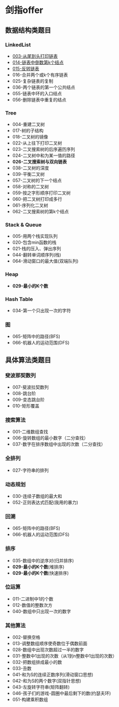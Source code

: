 # 剑指offer

## 数据结构类题目

### LinkedList 

  - [003-从尾到头打印链表](003.html)
  - [014-链表中倒数第k个结点](014.html)
  - [015-反转链表](015.html)
  - 016-合并两个或k个有序链表
  - 025-复杂链表的复制
  - 036-两个链表的第一个公共结点
  - 055-链表中环的入口结点
  - 056-删除链表中重复的结点

### Tree 

  - 004-重建二叉树
  - 017-树的子结构
  - 018-二叉树的镜像
  - 022-从上往下打印二叉树
  - 023-二叉搜索树的后序遍历序列
  - 024-二叉树中和为某一值的路径
  - **026-二叉搜索树与双向链表**
  - 038-二叉树的深度
  - 039-平衡二叉树
  - 057-二叉树的下一个结点
  - 058-对称的二叉树
  - 059-按之字形顺序打印二叉树
  - 060-把二叉树打印成多行
  - 061-序列化二叉树
  - 062-二叉搜索树的第k个结点

### Stack & Queue 

  - 005-用两个栈实现队列
  - 020-包含min函数的栈
  - 021-栈的压入、弹出序列
  - 044-翻转单词顺序列(栈)
  - 064-滑动窗口的最大值(双端队列)

### Heap 

  - **029-最小的K个数**

### Hash Table 

  - 034-第一个只出现一次的字符

### 图 

  - 065-矩阵中的路径(BFS)
  - 066-机器人的运动范围(DFS)



 ## 具体算法类题目

### 斐波那契数列 

  - 007-斐波拉契数列
  - 008-跳台阶
  - 009-变态跳台阶
  - 010-矩形覆盖

### 搜索算法 

  - 001-二维数组查找
  - 006-旋转数组的最小数字（二分查找）
  - 037-数字在排序数组中出现的次数（二分查找）

### 全排列 

  - 027-字符串的排列

### 动态规划 

  - 030-连续子数组的最大和
  - 052-正则表达式匹配(我用的暴力)

### 回溯 

  - 065-矩阵中的路径(BFS)
  - 066-机器人的运动范围(DFS)

### 排序 

  - 035-数组中的逆序对(归并排序)
  - **029-最小的K个数**(堆排序)
  - **029-最小的K个数**(快速排序)

### 位运算 

  - 011-二进制中1的个数
  - 012-数值的整数次方
  - 040-数组中只出现一次的数字

### 其他算法 

  - 002-替换空格
  - 013-调整数组顺序使奇数位于偶数前面
  - 028-数组中出现次数超过一半的数字
  - 031-整数中1出现的次数（从1到n整数中1出现的次数）
  - 032-把数组排成最小的数
  - 033-丑数
  - 041-和为S的连续正数序列(滑动窗口思想)
  - 042-和为S的两个数字(双指针思想)
  - 043-左旋转字符串(矩阵翻转)
  - 046-孩子们的游戏-圆圈中最后剩下的数(约瑟夫环)
  - 051-构建乘积数组
